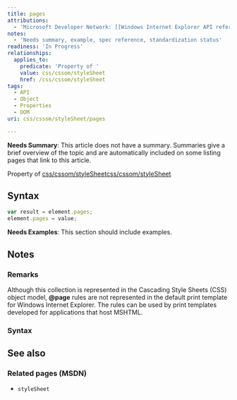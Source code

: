 ```yaml
---
title: pages
attributions:
  - 'Microsoft Developer Network: [[Windows Internet Explorer API reference](http://msdn.microsoft.com/en-us/library/ie/hh828809%28v=vs.85%29.aspx) Article]'
notes:
  - 'Needs summary, example, spec reference, standardization status'
readiness: 'In Progress'
relationships:
  applies_to:
    predicate: 'Property of '
    value: css/cssom/styleSheet
    href: /css/cssom/styleSheet
tags:
  - API
  - Object
  - Properties
  - DOM
uri: css/cssom/styleSheet/pages

---
```

**Needs Summary**: This article does not have a summary. Summaries give a brief overview of the topic and are automatically included on some listing pages that link to this article.

Property of [css/cssom/styleSheet](/css/cssom/styleSheet)[css/cssom/styleSheet](/css/cssom/styleSheet)

## <span>Syntax</span>

``` js
var result = element.pages;
element.pages = value;
```

**Needs Examples**: This section should include examples.

## <span>Notes</span>

### <span>Remarks</span>

Although this collection is represented in the Cascading Style Sheets (CSS) object model, **@page** rules are not represented in the default print template for Windows Internet Explorer. The rules can be used by print templates developed for applications that host MSHTML.

### <span>Syntax</span>

## <span>See also</span>

### <span>Related pages (MSDN)</span>

-   `styleSheet`
